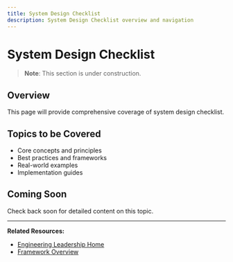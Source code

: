 ```yaml
---
title: System Design Checklist
description: System Design Checklist overview and navigation
---
```


# System Design Checklist

> **Note**: This section is under construction.

## Overview

This page will provide comprehensive coverage of system design checklist.

## Topics to be Covered

- Core concepts and principles
- Best practices and frameworks
- Real-world examples
- Implementation guides

## Coming Soon

Check back soon for detailed content on this topic.

---

**Related Resources:**
- [Engineering Leadership Home](../../engineering-leadership/index.md)
- [Framework Overview](../../engineering-leadership/framework-index.md)
